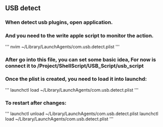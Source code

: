 ## USB detect

### When detect usb plugins, open application.

### And you need to the write apple script to monitor the action.

'''
nvim ~/Library/LaunchAgents/com.usb.detect.plist
'''

### After go into this file, you can set some basic idea, For now is connect it to /Project/ShellScript/USB_Script/usb_script 

### Once the plist is created, you need to load it into launchd:

'''
launchctl load ~/Library/LaunchAgents/com.usb.detect.plist
'''

### To restart after changes:

'''
launchctl unload ~/Library/LaunchAgents/com.usb.detect.plist
launchctl load ~/Library/LaunchAgents/com.usb.detect.plist
'''

